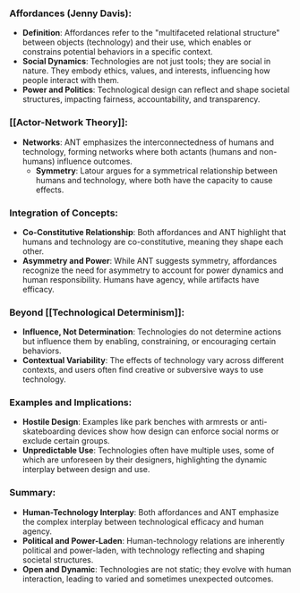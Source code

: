 ### Affordances (Jenny Davis):
- **Definition**: Affordances refer to the "multifaceted relational structure" between objects (technology) and their use, which enables or constrains potential behaviors in a specific context.
- **Social Dynamics**: Technologies are not just tools; they are social in nature. They embody ethics, values, and interests, influencing how people interact with them.
- **Power and Politics**: Technological design can reflect and shape societal structures, impacting fairness, accountability, and transparency.
### [[Actor-Network Theory]]:
- **Networks**: ANT emphasizes the interconnectedness of humans and technology, forming networks where both actants (humans and non-humans) influence outcomes.
    - **Symmetry**: Latour argues for a symmetrical relationship between humans and technology, where both have the capacity to cause effects.
### Integration of Concepts:
- **Co-Constitutive Relationship**: Both affordances and ANT highlight that humans and technology are co-constitutive, meaning they shape each other.
- **Asymmetry and Power**: While ANT suggests symmetry, affordances recognize the need for asymmetry to account for power dynamics and human responsibility. Humans have agency, while artifacts have efficacy.
### Beyond [[Technological Determinism]]:
- **Influence, Not Determination**: Technologies do not determine actions but influence them by enabling, constraining, or encouraging certain behaviors.
- **Contextual Variability**: The effects of technology vary across different contexts, and users often find creative or subversive ways to use technology.
### Examples and Implications:
- **Hostile Design**: Examples like park benches with armrests or anti-skateboarding devices show how design can enforce social norms or exclude certain groups.
- **Unpredictable Use**: Technologies often have multiple uses, some of which are unforeseen by their designers, highlighting the dynamic interplay between design and use.
### Summary:
- **Human-Technology Interplay**: Both affordances and ANT emphasize the complex interplay between technological efficacy and human agency.
- **Political and Power-Laden**: Human-technology relations are inherently political and power-laden, with technology reflecting and shaping societal structures.
- **Open and Dynamic**: Technologies are not static; they evolve with human interaction, leading to varied and sometimes unexpected outcomes.